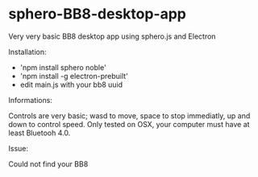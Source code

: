 # sphero-BB8-desktop-app

Very very basic BB8 desktop app using sphero.js and Electron

Installation:

- 'npm install sphero noble'
- 'npm install -g electron-prebuilt'
- edit main.js with your bb8 uuid

Informations:

Controls are very basic; wasd to move, space to stop immediatly, up and down to control speed.
Only tested on OSX, your computer must have at least Bluetooh 4.0.

Issue:

Could not find your BB8
